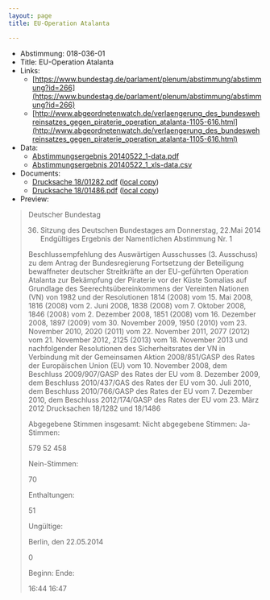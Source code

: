 ```yaml
---
layout: page
title: EU-Operation Atalanta

---
```


* Abstimmung: 018-036-01
* Title: EU-Operation Atalanta
* Links: 
    * [https://www.bundestag.de/parlament/plenum/abstimmung/abstimmung?id=266](https://www.bundestag.de/parlament/plenum/abstimmung/abstimmung?id=266)
    * [http://www.abgeordnetenwatch.de/verlaengerung_des_bundeswehreinsatzes_gegen_piraterie_operation_atalanta-1105-616.html](http://www.abgeordnetenwatch.de/verlaengerung_des_bundeswehreinsatzes_gegen_piraterie_operation_atalanta-1105-616.html)
* Data: 
    * [Abstimmungsergebnis 20140522_1-data.pdf](/res/abstimmungsliste/20140522_1-data.pdf)
    * [Abstimmungsergebnis 20140522_1_xls-data.csv](/res/abstimmungsliste/analyses/20140522_1_xls-data.csv)
* Documents: 
    * [Drucksache 18/01282.pdf](http://dip21.bundestag.de/dip21/btd/18/012/1801282.pdf) ([local copy](/res/abstimmungsdaten/018-036-01/1801282.pdf))
    * [Drucksache 18/01486.pdf](http://dip21.bundestag.de/dip21/btd/18/014/1801486.pdf) ([local copy](/res/abstimmungsdaten/018-036-01/1801486.pdf))
* Preview: 
> Deutscher Bundestag
> 
> 36. Sitzung des Deutschen Bundestages
> am Donnerstag, 22.Mai 2014
> Endgültiges Ergebnis der Namentlichen Abstimmung Nr. 1
> 
> Beschlussempfehlung des Auswärtigen Ausschusses (3. Ausschuss) zu dem Antrag der
> Bundesregierung
> Fortsetzung der Beteiligung bewaffneter deutscher Streitkräfte an der EU-geführten
> Operation Atalanta zur Bekämpfung der Piraterie vor der Küste Somalias auf Grundlage des
> Seerechtsübereinkommens der Vereinten Nationen (VN) von 1982 und der Resolutionen
> 1814 (2008) vom 15. Mai 2008, 1816 (2008) vom 2. Juni 2008, 1838 (2008) vom 7. Oktober
> 2008, 1846 (2008) vom 2. Dezember 2008, 1851 (2008) vom 16. Dezember 2008, 1897 (2009)
> vom 30. November 2009, 1950 (2010) vom 23. November 2010, 2020 (2011) vom 22.
> November 2011, 2077 (2012) vom 21. November 2012, 2125 (2013) vom 18. November 2013
> und nachfolgender Resolutionen des Sicherheitsrates der VN in Verbindung mit der
> Gemeinsamen Aktion 2008/851/GASP des Rates der Europäischen Union (EU) vom 10.
> November 2008,
> dem Beschluss 2009/907/GASP des Rates der EU vom 8. Dezember 2009,
> dem Beschluss 2010/437/GAS des Rates der EU vom 30. Juli 2010,
> dem Beschluss 2010/766/GASP des Rates der EU vom 7. Dezember 2010,
> dem Beschluss 2012/174/GASP des Rates der EU vom 23. März 2012
> Drucksachen 18/1282 und 18/1486
> 
> Abgegebene Stimmen insgesamt:
> Nicht abgegebene Stimmen:
> Ja-Stimmen:
> 
> 579
> 52
> 458
> 
> Nein-Stimmen:
> 
> 70
> 
> Enthaltungen:
> 
> 51
> 
> Ungültige:
> 
> Berlin, den 22.05.2014
> 
> 0
> 
> Beginn:
> Ende:
> 
> 16:44
> 16:47
> 
> 
